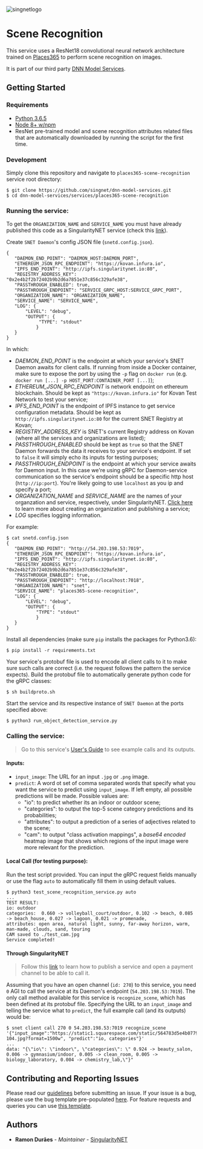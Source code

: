 [issue-template]: ../../../../../issues/new?template=BUG_REPORT.md
[feature-template]: ../../../../../issues/new?template=FEATURE_REQUEST.md

![singnetlogo](../../../docs/assets/singnet-logo.jpg?raw=true 'SingularityNET')

# Scene Recognition

This service uses a ResNet18 convolutional neural network architecture trained on [Places365](http://places2.csail.mit.edu/download.html) to perform scene recognition on images.

It is part of our third party [DNN Model Services](https://github.com/singnet/dnn-model-services).

## Getting Started

### Requirements

- [Python 3.6.5](https://www.python.org/downloads/release/python-365/)
- [Node 8+ w/npm](https://nodejs.org/en/download/)
- ResNet pre-trained model and scene recognition attributes related files that are automatically downloaded by running the script for the first time.

### Development

Simply clone this repository and navigate to `places365-scene-recognition` service root directory:
```
$ git clone https://github.com/singnet/dnn-model-services.git
$ cd dnn-model-services/services/places365-scene-recognition
```

### Running the service:

To get the `ORGANIZATION_NAME` and `SERVICE_NAME` you must have already published this code as a SingularityNET service (check this [link](https://github.com/singnet/wiki/blob/master/tutorials/howToPublishService)).

Create `SNET Daemon`'s config JSON file (`snetd.config.json`).

```
{
   "DAEMON_END_POINT": "DAEMON_HOST:DAEMON_PORT",
   "ETHEREUM_JSON_RPC_ENDPOINT": "https://kovan.infura.io",
   "IPFS_END_POINT": "http://ipfs.singularitynet.io:80",
   "REGISTRY_ADDRESS_KEY": "0x2e4b2f2b72402b9b2d6a7851e37c856c329afe38",
   "PASSTHROUGH_ENABLED": true,
   "PASSTHROUGH_ENDPOINT": "SERVICE_GRPC_HOST:SERVICE_GRPC_PORT",  
   "ORGANIZATION_NAME": "ORGANIZATION_NAME",
   "SERVICE_NAME": "SERVICE_NAME",
   "LOG": {
       "LEVEL": "debug",
       "OUTPUT": {
            "TYPE": "stdout"
           }
   }
}
```
In which:
- *DAEMON_END_POINT* is the endpoint at which your service's SNET Daemon awaits for client calls. If running from inside a Docker container, make sure to expose the port by using the `-p` flag on `docker run` (e.g. `docker run [...] -p HOST_PORT:CONTAINER_PORT [...]`);
- *ETHEREUM_JSON_RPC_ENDPOINT* is network endpoint on ethereum blockchain. Should be kept as `"https://kovan.infura.io"` for Kovan Test Network to test your service;
- *IPFS_END_POINT* is the endpoint of IPFS instance to get service configuration metadata. Should be kept as `http://ipfs.singularitynet.io:80` for the current SNET Registry at Kovan;
- *REGISTRY_ADDRESS_KEY* is SNET's current Registry address on Kovan (where all the services and organizations are listed);
- *PASSTHROUGH_ENABLED* should be kept as `true` so that the SNET Daemon forwards the data it receives to your service's endpoint. If set to `false` it will simply echo its inputs for testing purposes;
- *PASSTHROUGH_ENDPOINT* is the endpoint at which your service awaits for Daemon input. In this case we're using gRPC for Daemon-service communication so the service's endpoint should be a specific http host (`http://ip:port`). You're likely going to use `localhost` as you ip and specify a port;
- *ORGANIZATION_NAME* and *SERVICE_NAME* are the names of your organzation and service, respectively, under SingularityNET. [Click here](https://github.com/singnet/wiki/blob/master/tutorials/howToPublishService/README.md) to learn more about creating an organization and publishing a service;
- *LOG* specifies logging information.

For example:

```
$ cat snetd.config.json
{
   "DAEMON_END_POINT": "http://54.203.198.53:7019",
   "ETHEREUM_JSON_RPC_ENDPOINT": "https://kovan.infura.io",
   "IPFS_END_POINT": "http://ipfs.singularitynet.io:80",
   "REGISTRY_ADDRESS_KEY": "0x2e4b2f2b72402b9b2d6a7851e37c856c329afe38",
   "PASSTHROUGH_ENABLED": true,
   "PASSTHROUGH_ENDPOINT": "http://localhost:7018",
   "ORGANIZATION_NAME": "snet",
   "SERVICE_NAME": "places365-scene-recognition",
   "LOG": {
       "LEVEL": "debug",
       "OUTPUT": {
           "TYPE": "stdout"
           }
   }
}
```
Install all dependencies (make sure `pip` installs the packages for Python3.6):
```
$ pip install -r requirements.txt
```
Your service's protobuf file is used to encode all client calls to it to make sure such calls are correct (i.e. the request follows the pattern the service expects). Build the protobuf file to automatically generate python code for the gRPC classes:
```
$ sh buildproto.sh
```
Start the service and its respective instance of `SNET Daemon` at the ports specified above:
```
$ python3 run_object_detection_service.py
```

### Calling the service:
> Go to this service's [User's Guide](../../../docs/users_guide/places365-scene-recognition.md) to see example calls and its outputs. 

#### Inputs:
  - `input_image`:  The URL for an input `.jpg` or `.png` image.
  - `predict`: A word ot set of comma separated words that specify what you want the service to predict using `input_image`. If left empty, all possible predictions will be made. Possible values are:
    - "io": to predict whether its an indoor or outdoor scene;
    - "categories": to output the top-5 scene category predictions and its probabilities;
    - "attributes": to output a prediction of a series of adjectives related to the scene;
    - "cam": to output "class activation mappings", a _base64 encoded_ heatmap image that shows which regions of the input image were more relevant for the prediction.

#### Local Call (for testing purpose):

Run the test script provided. You can input the gRPC request fields manually or use the flag `auto` to automatically fill them in using default values.
```
$ python3 test_scene_recognition_service.py auto
...
TEST RESULT: 
io: outdoor
categories:  0.660 -> volleyball_court/outdoor, 0.102 -> beach, 0.085 -> beach_house, 0.027 -> lagoon, 0.021 -> promenade,
attributes: open area, natural light, sunny, far-away horizon, warm, man-made, clouds, sand, touring
CAM saved to ./test_cam.jpg
Service completed!
```

#### Through SingularityNET 
> Follow this [link](https://github.com/singnet/wiki/blob/master/tutorials/howToPublishService/README.md) to learn how to publish a service and open a payment channel to be able to call it.

Assuming that you have an open channel (`id: 270`) to this service, you need `0` AGI to call the service at its Daemon's endpoint (`54.203.198.53:7019`). The only call method available for this service is `recognize_scene`, which has been defined at its protobuf file. Specifying the URL to an `input_image` and telling the service what to `predict`, the full example call (and its outputs) would be:

```
$ snet client call 270 0 54.203.198.53:7019 recognize_scene '{"input_image":"https://static1.squarespace.com/static/564783d5e4b077901c4bdc37/t/5a823d47c83025d76ac6ddae/1518484818865/Piccolo-104.jpg?format=1500w", "predict":"io, categories"}'
...
data: "{\"io\": \"indoor\", \"categories\": \" 0.924 -> beauty_salon, 0.006 -> gymnasium/indoor, 0.005 -> clean_room, 0.005 -> biology_laboratory, 0.004 -> chemistry_lab,\"}"
```

## Contributing and Reporting Issues

Please read our [guidelines](https://github.com/singnet/wiki/blob/master/guidelines/CONTRIBUTING.md#submitting-an-issue) before submitting an issue. If your issue is a bug, please use the bug template pre-populated [here][issue-template]. For feature requests and queries you can use [this template][feature-template].

## Authors

* **Ramon Durães** - *Maintainer* - [SingularityNET](https://www.singularitynet.io)
